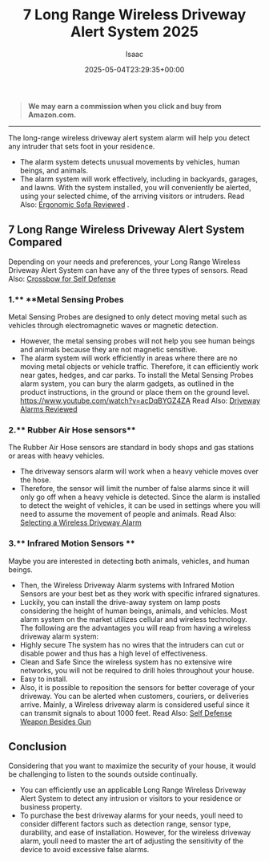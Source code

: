﻿---
author: Isaac
layout: post
title: 7 Long Range Wireless Driveway Alert System 2025
date: '2025-05-04T23:29:35+00:00'
categories:
- Defense
tags: []
slug: /long-range-wireless-driveway-alert-system/
lastmod: 2025-05-07T12:21:28+03:00
---
> **We may earn a commission when you click and buy from Amazon.com.**
>

---
The long-range wireless driveway alert system alarm will help you detect any intruder that sets foot in your residence.
- The alarm system detects unusual movements by vehicles, human beings, and animals.
- The alarm system will work effectively, including in backyards, garages, and lawns.
With the system installed, you will conveniently be alerted, using your selected chime, of the arriving visitors or intruders. Read Also:
[Ergonomic Sofa Reviewed](https://pestpolicy.com/best-ergonomic-sofa/)
.
## 7 Long Range Wireless Driveway Alert System Compared
Depending on your needs and preferences, your Long Range Wireless Driveway Alert System can have any of the three types of sensors. Read Also:
[Crossbow for Self Defense](https://pestpolicy.com/best-crossbow-for-self-defense/)
### **1.**** ****Metal Sensing Probes**
Metal Sensing Probes are designed to only detect moving metal such as vehicles through electromagnetic waves or magnetic detection.
- However, the metal sensing probes will not help you see human beings and animals because they are not magnetic sensitive.
- The alarm system will work efficiently in areas where there are no moving metal objects or vehicle traffic. Therefore, it can efficiently work near gates, hedges, and car parks.
To install the Metal Sensing Probes alarm system, you can bury the alarm gadgets, as outlined in the product instructions, in the ground or place them on the ground level.
https://www.youtube.com/watch?v=acDqBYGZ4ZA
Read Also:
[Driveway Alarms Reviewed](https://pestpolicy.com/best-driveway-alarms/)
### **2.**** Rubber Air Hose sensors**
The Rubber Air Hose sensors are standard in body shops and gas stations or areas with heavy vehicles.
- The driveway sensors alarm will work when a heavy vehicle moves over the hose.
- Therefore, the sensor will limit the number of false alarms since it will only go off when a heavy vehicle is detected.
Since the alarm is installed to detect the weight of vehicles, it can be used in settings where you will need to assume the movement of people and animals.
Read Also:
[Selecting a Wireless Driveway Alarm](https://pestpolicy.com/how-to-select-a-wireless-driveway-alarm/)
### **3.**** Infrared Motion Sensors **
Maybe you are interested in detecting both animals, vehicles, and human beings.
- Then, the Wireless Driveway Alarm systems with Infrared Motion Sensors are your best bet as they work with specific infrared signatures.
- Luckily, you can install the drive-away system on lamp posts considering the height of human beings, animals, and vehicles.
Most alarm system on the market utilizes cellular and wireless technology. The following are the advantages you will reap from having a wireless driveway alarm system:
- Highly secure  The system has no wires that the intruders can cut or disable power and thus has a high level of effectiveness.
- Clean and Safe  Since the wireless system has no extensive wire networks, you will not be required to drill holes throughout your house.
- Easy to install.
- Also, it is possible to reposition the sensors for better coverage of your driveway.
You can be alerted when customers, couriers, or deliveries arrive. Mainly, a Wireless driveway alarm is considered useful since it can transmit signals to about 1000 feet.
Read Also:
[Self Defense Weapon Besides Gun](https://pestpolicy.com/best-self-defense-weapon-besides-gun/)
## Conclusion
Considering that you want to maximize the security of your house, it would be challenging to listen to the sounds outside continually.
- You can efficiently use an applicable Long Range Wireless Driveway Alert System to detect any intrusion or visitors to your residence or business property.
- To purchase the best driveway alarms for your needs, youll need to consider different factors such as detection range, sensor type, durability, and ease of installation.
However, for the wireless driveway alarm, youll need to master the art of adjusting the sensitivity of the device to avoid excessive false alarms.